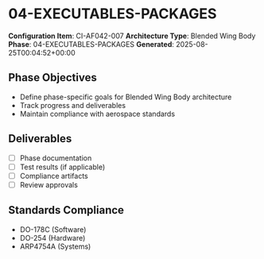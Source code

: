 # 04-EXECUTABLES-PACKAGES

**Configuration Item**: CI-AF042-007
**Architecture Type**: Blended Wing Body
**Phase**: 04-EXECUTABLES-PACKAGES
**Generated**: 2025-08-25T00:04:52+00:00

## Phase Objectives
- Define phase-specific goals for Blended Wing Body architecture
- Track progress and deliverables
- Maintain compliance with aerospace standards

## Deliverables
- [ ] Phase documentation
- [ ] Test results (if applicable)
- [ ] Compliance artifacts
- [ ] Review approvals

## Standards Compliance
- DO-178C (Software)
- DO-254 (Hardware)
- ARP4754A (Systems)
